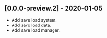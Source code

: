 ## [0.0.0-preview.2] - 2020-01-05
- Add save load system.
- Add save load data.
- Add save load manager.